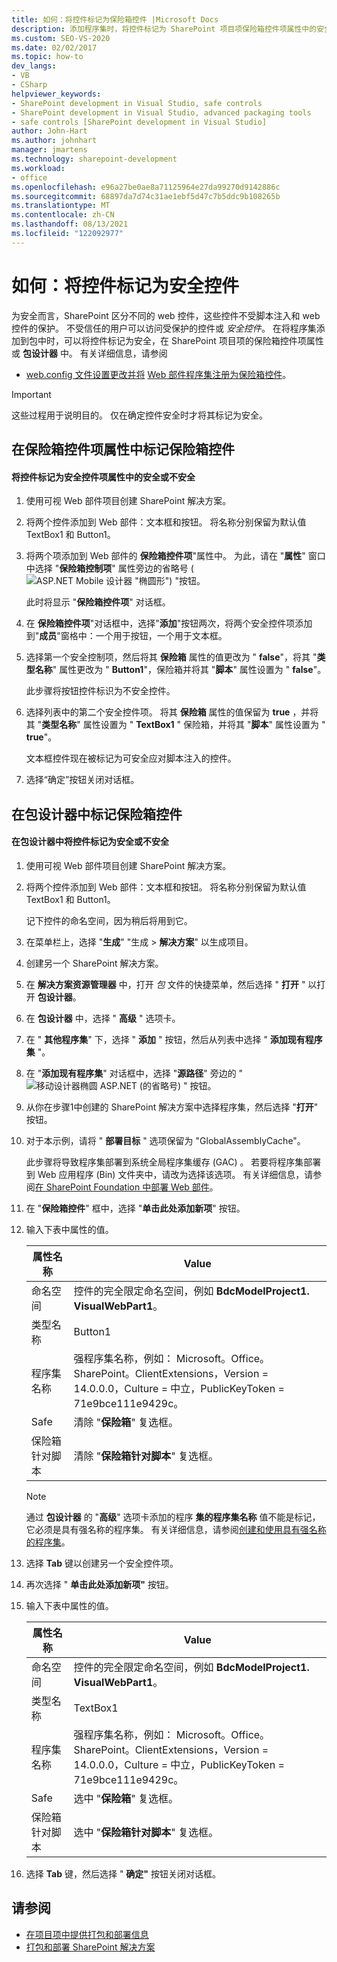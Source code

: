 ```yaml
---
title: 如何：将控件标记为保险箱控件 |Microsoft Docs
description: 添加程序集时，将控件标记为 SharePoint 项目项保险箱控件项属性中的安全控件或包设计器中的安全控件。
ms.custom: SEO-VS-2020
ms.date: 02/02/2017
ms.topic: how-to
dev_langs:
- VB
- CSharp
helpviewer_keywords:
- SharePoint development in Visual Studio, safe controls
- SharePoint development in Visual Studio, advanced packaging tools
- safe controls [SharePoint development in Visual Studio]
author: John-Hart
ms.author: johnhart
manager: jmartens
ms.technology: sharepoint-development
ms.workload:
- office
ms.openlocfilehash: e96a27be0ae8a71125964e27da99270d9142886c
ms.sourcegitcommit: 68897da7d74c31ae1ebf5d47c7b5ddc9b108265b
ms.translationtype: MT
ms.contentlocale: zh-CN
ms.lasthandoff: 08/13/2021
ms.locfileid: "122092977"
---
```

# <a name="how-to-mark-controls-as-safe-controls"></a>如何：将控件标记为安全控件
  为安全而言，SharePoint 区分不同的 web 控件，这些控件不受脚本注入和 web 控件的保护。 不受信任的用户可以访问受保护的控件或 *安全控件*。 在将程序集添加到包中时，可以将控件标记为安全，在 SharePoint 项目项的保险箱控件项属性或 **包设计器** 中。 有关详细信息，请参阅

- [web.config 文件设置更改并将](/previous-versions/office/developer/sharepoint-2007/bb802890(v=office.12)) [Web 部件程序集注册为保险箱控件](/previous-versions/office/developer/sharepoint2003/dd587360(v=office.11))。

> [!IMPORTANT]
> 这些过程用于说明目的。 仅在确定控件安全时才将其标记为安全。

## <a name="marking-safe-controls-in-the-safe-control-entries-property"></a>在保险箱控件项属性中标记保险箱控件

#### <a name="to-mark-controls-as-safe-or-unsafe-in-the-safe-control-entries-property"></a>将控件标记为安全控件项属性中的安全或不安全

1. 使用可视 Web 部件项目创建 SharePoint 解决方案。

2. 将两个控件添加到 Web 部件：文本框和按钮。 将名称分别保留为默认值 TextBox1 和 Button1。

3. 将两个项添加到 Web 部件的 **保险箱控件项**"属性中。 为此，请在 "**属性**" 窗口中选择 "**保险箱控制项**" 属性旁边的省略号 (![ASP.NET Mobile 设计器 "椭圆形](../sharepoint/media/mwellipsis.gif "ASP.NET 移动设计器中的省略号")") "按钮。

     此时将显示 "**保险箱控件项**" 对话框。

4. 在 **保险箱控件项**"对话框中，选择"**添加**"按钮两次，将两个安全控件项添加到"**成员**"窗格中：一个用于按钮，一个用于文本框。

5. 选择第一个安全控制项，然后将其 **保险箱** 属性的值更改为 " **false**"，将其 "**类型名称**" 属性更改为 " **Button1**"，保险箱并将其 "**脚本**" 属性设置为 " **false**"。

     此步骤将按钮控件标识为不安全控件。

6. 选择列表中的第二个安全控件项。 将其 **保险箱** 属性的值保留为 **true** ，并将其 "**类型名称**" 属性设置为 " **TextBox1** " 保险箱，并将其 "**脚本**" 属性设置为 " **true**"。

     文本框控件现在被标记为可安全应对脚本注入的控件。

7. 选择“确定”按钮关闭对话框。

## <a name="marking-safe-controls-in-the-package-designer"></a>在包设计器中标记保险箱控件

#### <a name="to-mark-controls-as-safe-or-unsafe-in-the-package-designer"></a>在包设计器中将控件标记为安全或不安全

1. 使用可视 Web 部件项目创建 SharePoint 解决方案。

2. 将两个控件添加到 Web 部件：文本框和按钮。 将名称分别保留为默认值 TextBox1 和 Button1。

     记下控件的命名空间，因为稍后将用到它。

3. 在菜单栏上，选择 "**生成**" "生成  >  **解决方案**" 以生成项目。

4. 创建另一个 SharePoint 解决方案。

5. 在 **解决方案资源管理器** 中，打开 *包* 文件的快捷菜单，然后选择 " **打开** " 以打开 **包设计器**。

6. 在 **包设计器** 中，选择 " **高级** " 选项卡。

7. 在 " **其他程序集**" 下，选择 " **添加** " 按钮，然后从列表中选择 " **添加现有程序集** "。

8. 在 "**添加现有程序集**" 对话框中，选择 "**源路径**" 旁边的 "![移动设计器椭圆 ASP.NET](../sharepoint/media/mwellipsis.gif "ASP.NET 移动设计器中的省略号") (的省略号) " 按钮。

9. 从你在步骤1中创建的 SharePoint 解决方案中选择程序集，然后选择 "**打开**" 按钮。

10. 对于本示例，请将 " **部署目标** " 选项保留为 "GlobalAssemblyCache"。

     此步骤将导致程序集部署到系统全局程序集缓存 (GAC) 。 若要将程序集部署到 Web 应用程序 (Bin) 文件夹中，请改为选择该选项。 有关详细信息，请参阅[在 SharePoint Foundation 中部署 Web 部件](/previous-versions/office/developer/sharepoint-2010/cc768621(v=office.14))。

11. 在 "**保险箱控件**" 框中，选择 "**单击此处添加新项**" 按钮。

12. 输入下表中属性的值。

    |属性名称|Value|
    |-------------------|-----------|
    |命名空间|控件的完全限定命名空间，例如 **BdcModelProject1. VisualWebPart1**。|
    |类型名称|Button1|
    |程序集名称|强程序集名称，例如： Microsoft。Office。SharePoint。ClientExtensions，Version = 14.0.0.0，Culture = 中立，PublicKeyToken = 71e9bce111e9429c。|
    |Safe|清除 "**保险箱**" 复选框。|
    |保险箱针对脚本|清除 "**保险箱针对脚本**" 复选框。|

    > [!NOTE]
    > 通过 **包设计器** 的 "**高级**" 选项卡添加的程序 **集的程序集名称** 值不能是标记，它必须是具有强名称的程序集。 有关详细信息，请参阅[创建和使用具有强名称的程序集](/previous-versions/dotnet/netframework-4.0/xwb8f617(v=vs.100))。

13. 选择 **Tab** 键以创建另一个安全控件项。

14. 再次选择 " **单击此处添加新项"** 按钮。

15. 输入下表中属性的值。

    |属性名称|Value|
    |-------------------|-----------|
    |命名空间|控件的完全限定命名空间，例如 **BdcModelProject1. VisualWebPart1**。|
    |类型名称|TextBox1|
    |程序集名称|强程序集名称，例如： Microsoft。Office。SharePoint。ClientExtensions，Version = 14.0.0.0，Culture = 中立，PublicKeyToken = 71e9bce111e9429c。|
    |Safe|选中 "**保险箱**" 复选框。|
    |保险箱针对脚本|选中 "**保险箱针对脚本**" 复选框。|

16. 选择 **Tab** 键，然后选择 " **确定"** 按钮关闭对话框。

## <a name="see-also"></a>请参阅
- [在项目项中提供打包和部署信息](../sharepoint/providing-packaging-and-deployment-information-in-project-items.md)
- [打包和部署 SharePoint 解决方案](../sharepoint/packaging-and-deploying-sharepoint-solutions.md)
